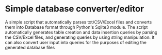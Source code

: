 # Simple database converter/editor
A simple script that automatically parses txt/CSV/Excel files and converts them into Database format through Python's Sqlite3 module. The script automatically generates table creation and data insertion queries by parsing the CSV/Excel files, and generating queries by using string manipulation. It can also convert user input into queries for the purposes of editing the generated database files
